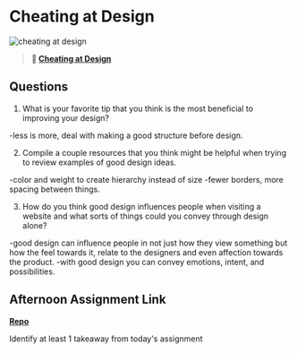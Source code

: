 # Cheating at Design

![cheating at design](https://bcw.blob.core.windows.net/public/img/courses/5247609446691139)

> **📖 [Cheating at Design](https://codeworksacademy.com/fs-student-guide/resources/wk1/04-Cheating-at-Design)**

## Questions

1. What is your favorite tip that you think is the most beneficial to improving your design?

-less is more, deal with making a good structure before design.

2. Compile a couple resources that you think might be helpful when trying to review examples of good design ideas.

-color and weight to create hierarchy instead of size
-fewer borders, more spacing between things.


3. How do you think good design influences people when visiting a website and what sorts of things could you convey through design alone?

-good design can influence people in not just how they view something but how the feel towards it, relate to the designers and even affection towards the product.
-with good design you can convey emotions, intent, and possibilities.

## Afternoon Assignment Link

**[Repo](https://tungle0319.github.io/clone-site/)**

Identify at least 1 takeaway from today's assignment
